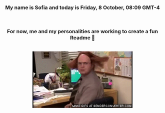 


<div align="center">
<h3 >My name is Sofia and today is Friday, 8 October, 08:09 GMT-4</h3><br>
<h3 >For now, me and my personalities are working to create a fun Readme 👋
</h3><br>
<img src='img/dwight.gif' alt='working...'/>
</div>
